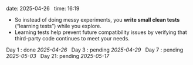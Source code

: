 date: 2025-04-26  
time: 16:19  

  - So instead of doing messy experiments, you **write small clean tests** (“learning tests”) while you explore.
  - Learning tests help prevent future compatibility issues by verifying that third-party code continues to meet your needs.

Day 1 : done *2025-04-26*  
Day 3 : pending *2025-04-29*  
Day 7 : pending *2025-05-03*  
Day 21: pending *2025-05-17*